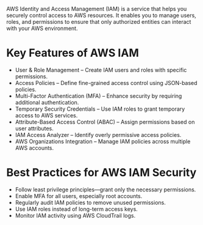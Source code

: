 AWS Identity and Access Management (IAM) is a service that helps you securely control access to AWS resources. It enables you to manage users, roles, and permissions to ensure that only authorized entities can interact with your AWS environment.
# Key Features of AWS IAM
- User & Role Management – Create IAM users and roles with specific permissions.
- Access Policies – Define fine-grained access control using JSON-based policies.
- Multi-Factor Authentication (MFA) – Enhance security by requiring additional authentication.
- Temporary Security Credentials – Use IAM roles to grant temporary access to AWS services.
- Attribute-Based Access Control (ABAC) – Assign permissions based on user attributes.
- IAM Access Analyzer – Identify overly permissive access policies.
- AWS Organizations Integration – Manage IAM policies across multiple AWS accounts.

# Best Practices for AWS IAM Security
- Follow least privilege principles—grant only the necessary permissions.
- Enable MFA for all users, especially root accounts.
- Regularly audit IAM policies to remove unused permissions.
- Use IAM roles instead of long-term access keys.
- Monitor IAM activity using AWS CloudTrail logs.
